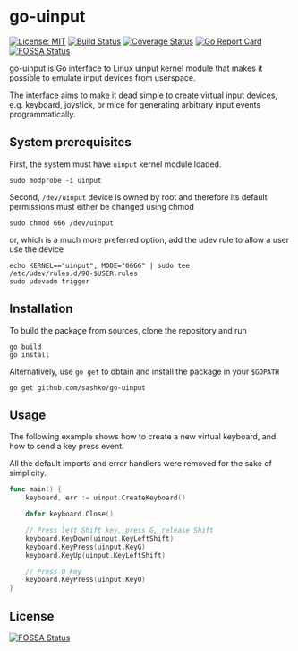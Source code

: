 # go-uinput

[![License: MIT](https://img.shields.io/badge/License-MIT-blue.svg)](https://opensource.org/licenses/MIT)
[![Build Status](https://travis-ci.org/sashko/go-uinput.svg?branch=master)](https://travis-ci.org/sashko/go-uinput)
[![Coverage Status](https://coveralls.io/repos/github/sashko/go-uinput/badge.svg?branch=master)](https://coveralls.io/github/sashko/go-uinput?branch=master)
[![Go Report Card](https://goreportcard.com/badge/github.com/sashko/go-uinput)](https://goreportcard.com/report/github.com/sashko/go-uinput)
[![FOSSA Status](https://app.fossa.io/api/projects/git%2Bgithub.com%2Fsashko%2Fgo-uinput.svg?type=shield)](https://app.fossa.io/projects/git%2Bgithub.com%2Fsashko%2Fgo-uinput?ref=badge_shield)

go-uinput is Go interface to Linux uinput kernel module that makes it possible to emulate input devices from userspace.

The interface aims to make it dead simple to create virtual input devices, e.g. keyboard, joystick, or mice for generating arbitrary input events programmatically.

## System prerequisites

First, the system must have `uinput` kernel module loaded.

    sudo modprobe -i uinput

Second, `/dev/uinput` device is owned by root and therefore its default permissions must either be changed using chmod

    sudo chmod 666 /dev/uinput

or, which is a much more preferred option, add the udev rule to allow a user use the device

    echo KERNEL=="uinput", MODE="0666" | sudo tee /etc/udev/rules.d/90-$USER.rules
    sudo udevadm trigger

## Installation

To build the package from sources, clone the repository and run

    go build
    go install

Alternatively, use `go get` to obtain and install the package in your `$GOPATH`

    go get github.com/sashko/go-uinput

## Usage

The following example shows how to create a new virtual keyboard, and how to send a key press event.

All the default imports and error handlers were removed for the sake of simplicity.

```go
func main() {
	keyboard, err := uinput.CreateKeyboard()

	defer keyboard.Close()

	// Press left Shift key, press G, release Shift
	keyboard.KeyDown(uinput.KeyLeftShift)
	keyboard.KeyPress(uinput.KeyG)
	keyboard.KeyUp(uinput.KeyLeftShift)

	// Press O key
	keyboard.KeyPress(uinput.KeyO)
}
```


## License
[![FOSSA Status](https://app.fossa.io/api/projects/git%2Bgithub.com%2Fsashko%2Fgo-uinput.svg?type=large)](https://app.fossa.io/projects/git%2Bgithub.com%2Fsashko%2Fgo-uinput?ref=badge_large)